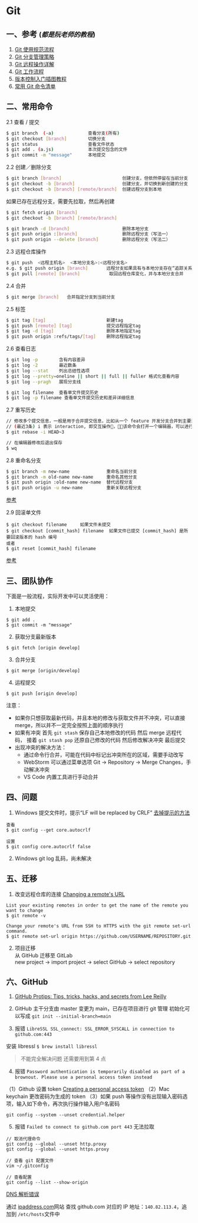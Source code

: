# Git

## 一、参考 <small>(_都是阮老师的教程_)</small>

1. [Git 使用规范流程](http://www.ruanyifeng.com/blog/2015/08/git-use-process.html)
2. [Git 分支管理策略](http://www.ruanyifeng.com/blog/2012/07/git.html)
3. [Git 远程操作详解](http://www.ruanyifeng.com/blog/2014/06/git_remote.html)
4. [Git 工作流程](http://www.ruanyifeng.com/blog/2015/12/git-workflow.html)
5. [版本控制入门插图教程](http://www.ruanyifeng.com/blog/2008/12/a_visual_guide_to_version_control.html)
6. [常用 Git 命令清单](http://www.ruanyifeng.com/blog/2015/12/git-cheat-sheet.html)

## 二、常用命令

2.1 查看 / 提交

```BASH
$ git branch  (-a)             查看分支(所有)
$ git checkout [branch]        切换分支
$ git status                   查看文件状态
$ git add . (a.js)             本次提交包含的文件
$ git commit -m "message"      本地提交
```

2.2 创建／删除分支

```BASH
$ git branch [branch]                       创建分支，但依然停留在当前分支
$ git checkout -b [branch]                  创建分支，并切换到新创建的分支
$ git checkout -b [branch] [remote/branch]  创建远程分支到本地
```

如果已存在远程分支，需要先拉取，然后再创建

```BASH
$ git fetch origin [branch]
$ git checkout -b [branch] [remote/branch]
```

```BASH
$ git branch -d [branch]                    删除本地分支
$ git push origin :[branch]                 删除远程分支（写法一）
$ git push origin --delete [branch]         删除远程分支（写法二）
```

2.3 远程仓库操作

```BASH
$ git push  <远程主机名>  <本地分支名>:<远程分支名>
e.g. $ git push origin [branch]       远程分支如果具有与本地分支存在“追踪关系”时，可以省略
$ git pull [remote] [branch]           取回远程仓库变化，并与本地分支合并
```

2.4 合并

```BASH
$ git merge [branch]   合并指定分支到当前分支
```

2.5 标签

```BASH
$ git tag [tag]                       新建tag
$ git push [remote] [tag]             提交远程指定tag
$ git tag -d [tag]                    删除本地指定tag
$ git push origin :refs/tags/[tag]    删除远程指定tag
```

2.6 查看日志

```BASH
$ git log -p        含有内容差异
$ git log -2        最近数条
$ git log --stat    列出总结性选项
$ git log --pretty=oneline || short || full || fuller 格式化查看内容
$ git log --pragh   展现分支线

$ git log filename  查看单文件提交历史
$ git log -p filename 查看单文件提交历史和差异详细信息
```

2.7 重写历史

```BASH
// 修改多个提交信息，一般是用于合并提交信息，比如从一个 feature 开发分支合并到主要开发分支，多个提交信息会显得杂乱
// (最近3条) i 表示 interaction, 即交互操作，该命令会打开一个编辑器，可以进行修改
$ git rebase -i HEAD~3

// 在编辑器修改后退出保存
$ wq
```

2.8 重命名分支

```BASH
$ git branch -m new-name              重命名当前分支
$ git branch -m old-name new-name     重命名其他分支
$ git push origin :old-name new-name  替代远程分支
$ git push origin -u new-name         重新关联远程分支
```

[参考](https://multiplestates.wordpress.com/2015/02/05/rename-a-local-and-remote-branch-in-git/)

2.9 回滚单文件

```
$ git checkout filename     如果文件未提交
$ git checkout [commit_hash] filename  如果文件已提交 [commit_hash] 是所要回滚版本的 hash 编号
或者
$ git reset [commit_hash] filename
```

[参考](https://fettblog.eu/snippets/git/reverting-a-single-file/)

## 三、团队协作

下面是一般流程，实际开发中可以灵活使用：

1. 本地提交

```
$ git add .
$ git commit -m "message"
```

2. 获取分支最新版本

```
$ git fetch [origin develop]
```

3. 合并分支

```
$ git merge [origin/develop]
```

4. 运程提交

```
$ git push [origin develop]
```

注意：

- 如果你只想获取最新代码，并且本地的修改与获取文件并不冲突，可以直接 merge，所以并不一定完全按照上面的顺序执行
- 如果有冲突 首先 `git stash` 保存自己本地修改的代码 然后 merge 远程代码， 接着 `git stash pop` 还原自己修改的代码 然后修改解决冲突 最后提交
- 出现冲突的解决方法：
  - 通过命令行合并，可能在代码中标记出冲突所在的区域，需要手动改写
  - WebStorm 可以通过菜单选项 Git -> Repository -> Merge Changes，手动解决冲突
  - VS Code 内置工具进行手动合并

## 四、问题

1. Windows 提交文件时，提示“LF will be replaced by CRLF”
   [去掉提示的方法](https://blog.csdn.net/taiyangdao/article/details/78629107)

```
查看
$ git config --get core.autocrlf

设置
$ git config core.autocrlf false
```

2. Windows git log 乱码，尚未解决

## 五、迁移

1. 改变远程仓库的连接 [Changing a remote's URL](https://help.github.com/articles/changing-a-remote-s-url/)

```
List your existing remotes in order to get the name of the remote you want to change
$ git remote -v

Change your remote's URL from SSH to HTTPS with the git remote set-url command.
$ git remote set-url origin https://github.com/USERNAME/REPOSITORY.git
```

2. 项目迁移  
   从 GitHub 迁移至 GitLab  
   new project -> import project -> select GitHub -> select repository

## 六、GitHub

1. [GitHub Protips: Tips, tricks, hacks, and secrets from Lee Reilly](https://github.blog/2020-04-09-github-protips-tips-tricks-hacks-and-secrets-from-lee-reilly/)

2. GitHub 主干分支由 master 变更为 main，已存在项目进行 git 管理 初始化可以写成 `git init --initial-branch=main`

3. 报错 `LibreSSL SSL_connect: SSL_ERROR_SYSCALL in connection to github.com:443`

安装 libressl `$ brew install libressl`

> 不能完全解决问题 还需要用到第 4 点

4. 报错 `Password authentication is temporarily disabled as part of a brownout. Please use a personal access token instead`

（1）Github 设置 token [Creating a personal access token](https://docs.github.com/en/github/authenticating-to-github/keeping-your-account-and-data-secure/creating-a-personal-access-token)
（2）Mac keychain 更改密码为生成的 token
（3）如果 push 等操作没有出现输入密码选项，输入如下命令，再次执行操作输入用户名密码

```
git config --system --unset credential.helper
```

5. 报错 `Failed to connect to github.com port 443` 无法拉取

```
// 取消代理命令
git config --global --unset http.proxy
git config --global --unset https.proxy

// 查看 git 配置文件
vim ~/.gitconfig

// 查看配置
git config --list --show-origin
```

[DNS 解析错误](https://zhuanlan.zhihu.com/p/642910282)

通过 [ipaddress.com](https://www.ipaddress.com)网站 查找 github.com 对应的 IP 地址：`140.82.113.4`，追加到 `/etc/hosts`文件中
